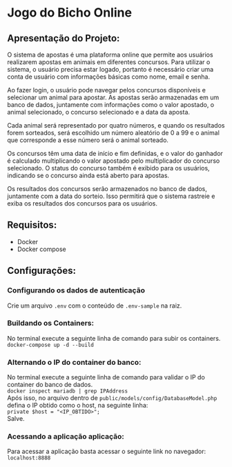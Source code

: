 # Jogo do Bicho Online

## Apresentação do Projeto:
O sistema de apostas é uma plataforma online que permite aos usuários realizarem apostas em animais em diferentes concursos. Para utilizar o sistema, o usuário precisa estar logado, portanto é necessário criar uma conta de usuário com informações básicas como nome, email e senha.

Ao fazer login, o usuário pode navegar pelos concursos disponíveis e selecionar um animal para apostar. As apostas serão armazenadas em um banco de dados, juntamente com informações como o valor apostado, o animal selecionado, o concurso selecionado e a data da aposta.

Cada animal será representado por quatro números, e quando os resultados forem sorteados, será escolhido um número aleatório de 0 a 99 e o animal que corresponde a esse número será o animal sorteado.

Os concursos têm uma data de início e fim definidas, e o valor do ganhador é calculado multiplicando o valor apostado pelo multiplicador do concurso selecionado. O status do concurso também é exibido para os usuários, indicando se o concurso ainda está aberto para apostas.

Os resultados dos concursos serão armazenados no banco de dados, juntamente com a data do sorteio. Isso permitirá que o sistema rastreie e exiba os resultados dos concursos para os usuários.

## Requisitos:

* Docker
* Docker compose

## Configurações:

### Configurando os dados de autenticação

Crie um arquivo `.env` com o conteúdo de `.env-sample` na raiz.

### Buildando os Containers:
No terminal execute a seguinte linha de comando para subir os containers.<br>
`docker-compose up -d --build`

### Alternando o IP do container do banco:
No terminal execute a seguinte linha de comando para validar o IP do container do banco de dados.<br>
`docker inspect mariadb | grep IPAddress`<br>
Após isso, no arquivo dentro de `public/models/config/DatabaseModel.php` defina o IP obtido como o host, na seguinte linha:<br>
`private $host = "<IP_OBTIDO>";`<br>
Salve.

### Acessando a aplicação aplicação:
Para acessar a aplicação basta acessar o seguinte link no navegador:<br>
`localhost:8888`
